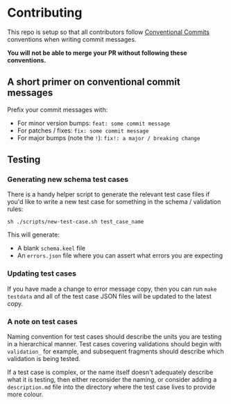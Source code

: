 # Contributing

This repo is setup so that all contributors follow [Conventional Commits](https://www.conventionalcommits.org/en/v1.0.0/) conventions when writing commit messages.

__You will not be able to merge your PR without following these conventions.__

## A short primer on conventional commit messages

Prefix your commit messages with:

- For minor version bumps: `feat: some commit message`
- For patches / fixes: `fix: some commit message`
- For major bumps (note the `!`): `fix!: a major / breaking change`

## Testing

### Generating new schema test cases

There is a handy helper script to generate the relevant test case files if you'd like to write a new test case for something in the schema / validation rules:

```
sh ./scripts/new-test-case.sh test_case_name
```

This will generate:

- A blank `schema.keel` file
- An `errors.json` file where you can assert what errors you are expecting

### Updating test cases

If you have made a change to error message copy, then you can run `make testdata` and all of the test case JSON files will be updated to the latest copy.

### A note on test cases

Naming convention for test cases should describe the units you are testing in a hierarchical manner. Test cases covering validations should begin with `validation_` for example, and subsequent fragments should describe which validation is being tested.

If a test case is complex, or the name itself doesn't adequately describe what it is testing, then either reconsider the naming, or consider adding a `description.md` file into the directory where the test case lives to provide more colour.
